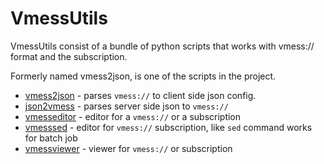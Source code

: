 # VmessUtils

VmessUtils consist of a bundle of python scripts that works with vmess:// format and the subscription.

Formerly named vmess2json, is one of the scripts in the project.

* [vmess2json](https://github.com/boypt/vmess2json/wiki/vmess2json) - parses `vmess://` to client side json config.
* [json2vmess](https://github.com/boypt/vmess2json/wiki/json2vmess) - parses server side json to `vmess://`
* [vmesseditor](https://github.com/boypt/vmess2json/wiki/vmesseditor) - editor for a `vmess://` or a subscription
* [vmesssed](https://github.com/boypt/vmess2json/wiki/vmesssed) - editor for `vmess://` subscription, like `sed` command works for batch job
* [vmessviewer](https://github.com/boypt/vmess2json/wiki/vmessviewer) - viewer for `vmess://` or subscription
